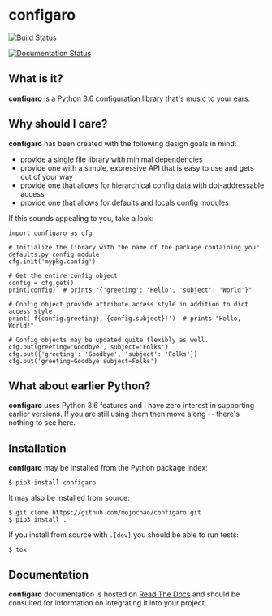configaro
=========

[![Build Status](https://travis-ci.org/mojochao/configaro.svg?branch=master)](https://travis-ci.org/mojochao/configaro)

[![Documentation Status](https://readthedocs.org/projects/configaro/badge/?version=latest)](http://configaro.readthedocs.io/?badge=latest)

What is it?
-----------

**configaro** is a Python 3.6 configuration library that's music to your ears.

Why should I care?
------------------

**configaro** has been created with the following design goals in mind:

- provide a single file library with minimal dependencies
- provide one with a simple, expressive API that is easy to use and gets out of your way
- provide one that allows for hierarchical config data with dot-addressable access
- provide one that allows for defaults and locals config modules

If this sounds appealing to you, take a look:

    import configaro as cfg

    # Initialize the library with the name of the package containing your defaults.py config module
    cfg.init('mypkg.config')

    # Get the entire config object
    config = cfg.get()
    print(config)  # prints "{'greeting': 'Hello', 'subject': 'World'}"

    # Config object provide attribute access style in addition to dict access style.
    print('f{config.greeting}, {config.subject}!')  # prints "Hello, World!"

    # Config objects may be updated quite flexibly as well.
    cfg.put(greeting='Goodbye', subject='Folks'}
    cfg.put({'greeting': 'Goodbye', 'subject': 'Folks'})
    cfg.put('greeting=Goodbye subject=Folks')

What about earlier Python?
--------------------------

**configaro** uses Python 3.6 features and I have zero interest in supporting
earlier versions.  If you are still using them then move along -- there's
nothing to see here.

Installation
------------

**configaro** may be installed from the Python package index:

    $ pip3 install configaro

It may also be installed from source:

    $ git clone https://github.com/mojochao/configaro.git
    $ pip3 install .

If you install from source with `.[dev]` you should be able to run tests:

    $ tox

Documentation
-------------

**configaro** documentation is hosted on [Read The Docs](https://configaro.readthedocs.io/en/latest/)
and should be consulted for information on integrating it into your project.
